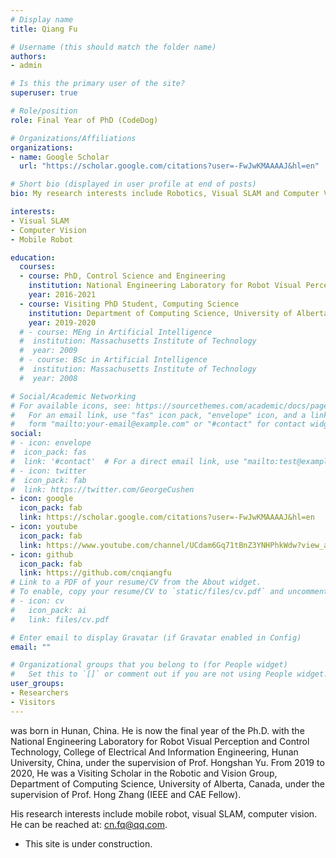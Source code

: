 ```yaml
---
# Display name
title: Qiang Fu

# Username (this should match the folder name)
authors:
- admin

# Is this the primary user of the site?
superuser: true

# Role/position
role: Final Year of PhD (CodeDog)

# Organizations/Affiliations
organizations:
- name: Google Scholar
  url: "https://scholar.google.com/citations?user=-FwJwKMAAAAJ&hl=en"

# Short bio (displayed in user profile at end of posts)
bio: My research interests include Robotics, Visual SLAM and Computer Vision.

interests:
- Visual SLAM
- Computer Vision
- Mobile Robot

education:
  courses:
  - course: PhD, Control Science and Engineering
    institution: National Engineering Laboratory for Robot Visual Perception and Control Technology, Hunan University
    year: 2016-2021
  - course: Visiting PhD Student, Computing Science
    institution: Department of Computing Science, University of Alberta 
    year: 2019-2020
  # - course: MEng in Artificial Intelligence
  #  institution: Massachusetts Institute of Technology
  #  year: 2009
  # - course: BSc in Artificial Intelligence
  #  institution: Massachusetts Institute of Technology
  #  year: 2008

# Social/Academic Networking
# For available icons, see: https://sourcethemes.com/academic/docs/page-builder/#icons
#   For an email link, use "fas" icon pack, "envelope" icon, and a link in the
#   form "mailto:your-email@example.com" or "#contact" for contact widget.
social:
# - icon: envelope
#  icon_pack: fas
#  link: '#contact'  # For a direct email link, use "mailto:test@example.org".
# - icon: twitter
#  icon_pack: fab
#  link: https://twitter.com/GeorgeCushen
- icon: google
  icon_pack: fab
  link: https://scholar.google.com/citations?user=-FwJwKMAAAAJ&hl=en
- icon: youtube
  icon_pack: fab
  link: https://www.youtube.com/channel/UCdam6Gq71tBnZ3YNHPhkWdw?view_as=subscriber
- icon: github
  icon_pack: fab
  link: https://github.com/cnqiangfu  
# Link to a PDF of your resume/CV from the About widget.
# To enable, copy your resume/CV to `static/files/cv.pdf` and uncomment the lines below.
# - icon: cv
#   icon_pack: ai
#   link: files/cv.pdf

# Enter email to display Gravatar (if Gravatar enabled in Config)
email: ""

# Organizational groups that you belong to (for People widget)
#   Set this to `[]` or comment out if you are not using People widget.
user_groups:
- Researchers
- Visitors
---
```


was born in Hunan, China. He is now the final year of the Ph.D. with the National Engineering Laboratory for Robot Visual Perception and Control Technology, College of Electrical And Information Engineering, Hunan University, China, under the supervision of Prof. Hongshan Yu. From 2019 to 2020, He was a Visiting Scholar in the Robotic and Vision Group, Department of Computing Science, University of Alberta, Canada, under the supervision of Prof. Hong Zhang (IEEE and CAE Fellow). 

His research interests include mobile robot, visual SLAM, computer vision. He can be reached at: cn.fq@qq.com.

- This site is under construction.
